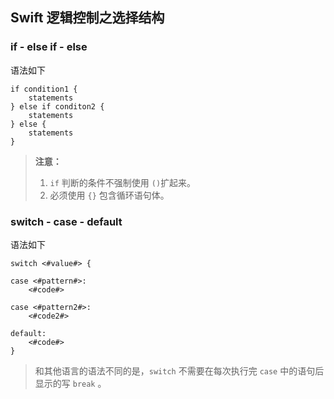 ## Swift 逻辑控制之选择结构

### if - else if - else
语法如下
```
if condition1 {
	statements
} else if conditon2 {
	statements
} else {
	statements
}
```
> **注意：** 
> 1. `if` 判断的条件不强制使用 `()`扩起来。
> 2. 必须使用 `{}` 包含循环语句体。


### switch - case - default
语法如下
```
switch <#value#> {

case <#pattern#>:
    <#code#>

case <#pattern2#>:
    <#code2#>

default:
    <#code#>
}
```
>   和其他语言的语法不同的是，`switch`	不需要在每次执行完 `case` 中的语句后显示的写 `break` 。








